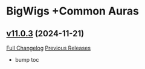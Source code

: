 # BigWigs +Common Auras

## [v11.0.3](https://github.com/BigWigsMods/BigWigs_CommonAuras/tree/v11.0.3) (2024-11-21)
[Full Changelog](https://github.com/BigWigsMods/BigWigs_CommonAuras/compare/v11.0.2...v11.0.3) [Previous Releases](https://github.com/BigWigsMods/BigWigs_CommonAuras/releases)

- bump toc  

